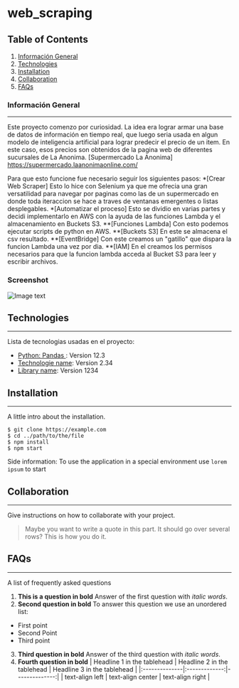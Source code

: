 # web_scraping

## Table of Contents
1. [Información General](#general-info)
2. [Technologies](#technologies)
3. [Installation](#installation)
4. [Collaboration](#collaboration)
5. [FAQs](#faqs)
### Información General
***
Este proyecto comenzo por curiosidad. La idea era lograr armar una base de datos de información en tiempo real, que luego 
seria usada en algun modelo de inteligencia artificial para lograr predecir el precio de un item. 
En este caso, esos precios son obtenidos de la pagina web de diferentes sucursales de La Anonima. 
[Supermercado La Anonima] https://supermercado.laanonimaonline.com/

Para que esto funcione fue necesario seguir los siguientes pasos:
*[Crear Web Scraper]
Esto lo hice con Selenium ya que me ofrecia una gran versatilidad para navegar por paginas como las de un supermercado
en donde toda iteraccion se hace a traves de ventanas emergentes o listas desplegables.
*[Automatizar el proceso]
Esto se dividio en varias partes y decidi implementarlo en AWS con la ayuda de las funciones Lambda y el almacenamiento
en Buckets S3. 
**[Funciones Lambda]
Con esto podemos ejecutar scripts de python en AWS.
**[Buckets S3]
En este se almacena el csv resultado.
**[EventBridge]
Con este creamos un "gatillo" que dispara la funcion Lambda una vez por dia.
**[IAM]
En el creamos los permisos necesarios para que la funcion lambda acceda al Bucket S3 para leer y escribir archivos. 

### Screenshot
![Image text](https://www.united-internet.de/fileadmin/user_upload/Brands/Downloads/Logo_IONOS_by.jpg)
## Technologies
***
Lista de tecnologias usadas en el proyecto:
* [Python: Pandas ](https://example.com): Version 12.3 
* [Technologie name](https://example.com): Version 2.34
* [Library name](https://example.com): Version 1234
## Installation
***
A little intro about the installation. 
```
$ git clone https://example.com
$ cd ../path/to/the/file
$ npm install
$ npm start
```
Side information: To use the application in a special environment use ```lorem ipsum``` to start
## Collaboration
***
Give instructions on how to collaborate with your project.
> Maybe you want to write a quote in this part. 
> It should go over several rows?
> This is how you do it.
## FAQs
***
A list of frequently asked questions
1. **This is a question in bold**
Answer of the first question with _italic words_. 
2. __Second question in bold__ 
To answer this question we use an unordered list:
* First point
* Second Point
* Third point
3. **Third question in bold**
Answer of the third question with *italic words*.
4. **Fourth question in bold**
| Headline 1 in the tablehead | Headline 2 in the tablehead | Headline 3 in the tablehead |
|:--------------|:-------------:|--------------:|
| text-align left | text-align center | text-align right |